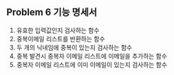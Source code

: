 ## Problem 6 기능 명세서

1. 유효한 입력값인지 검사하는 함수
2. 중복이메일 리스트를 반환하는 함수
3. 두 개의 닉네임에 중복이 있는지 검사하는 함수
4. 중복 발견시 중복자 이메일 리스트에 이메일을 추가하는 함수
5. 중복자 이메일 리스트에 이미 이메일이 있는지 검사하는 함수
